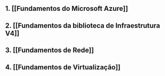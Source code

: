 ## 1. [[Fundamentos do Microsoft Azure]]

## 2. [[Fundamentos da biblioteca de Infraestrutura V4]]

## 3. [[Fundamentos de Rede]]

## 4. [[Fundamentos de Virtualização]]






